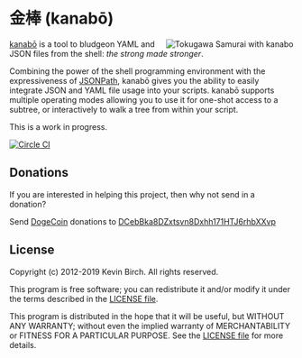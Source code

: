 # 金棒 (kanabō)

<img src="http://kevinbirch.github.com/kanabo/img/kanabo.jpg" alt="Tokugawa Samurai with kanabo" align="right"/>

[kanabō][wiki] is a tool to bludgeon YAML and JSON files from the shell: *the strong made stronger*.

Combining the power of the shell programming environment with the expressiveness of 
[JSONPath](http://goessner.net/articles/JsonPath/), kanabō gives you the ability to easily integrate JSON and YAML file 
usage into your scripts.  kanabō supports multiple operating modes allowing you to use it for one-shot access to a subtree,
or interactively to walk a tree from within your script.

This is a work in progress.

[![Circle CI](https://circleci.com/gh/kevinbirch/kanabo.svg?style=svg)](https://circleci.com/gh/kevinbirch/kanabo)

## Donations

If you are interested in helping this project, then why not send in a donation?

Send [DogeCoin](http://dogecoin.com) donations to [DCebBka8DZxtsvn8Dxhh171HTJ6rhbXXvp](dogecoin:DCebBka8DZxtsvn8Dxhh171HTJ6rhbXXvp?amount=500&message=kanabo&label=kanabo)

## License

Copyright (c) 2012-2019 Kevin Birch.  All rights reserved.

This program is free software; you can redistribute it and/or modify
it under the terms described in the [LICENSE file][license].

This program is distributed in the hope that it will be useful,
but WITHOUT ANY WARRANTY; without even the implied warranty of
MERCHANTABILITY or FITNESS FOR A PARTICULAR PURPOSE.  See the
[LICENSE file][license] for more details.

[wiki]: http://en.wikipedia.org/wiki/Kanabō "Wikipedia entry for kanabō"
[license]: https://github.com/kevinbirch/kanabo/blob/master/LICENSE.md "license file"
